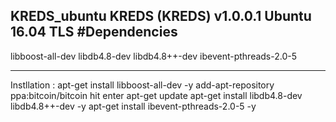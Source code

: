 KREDS_ubuntu
**KREDS (KREDS) v1.0.0.1**
Ubuntu 16.04 TLS
#Dependencies
------------------------
libboost-all-dev
libdb4.8-dev
libdb4.8++-dev
ibevent-pthreads-2.0-5

------------------------
Instllation : 
apt-get install libboost-all-dev -y
add-apt-repository ppa:bitcoin/bitcoin
hit enter
apt-get update
apt-get install libdb4.8-dev libdb4.8++-dev -y
apt-get install ibevent-pthreads-2.0-5 -y

